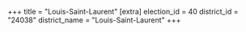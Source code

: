 +++
title = "Louis-Saint-Laurent"
[extra]
election_id = 40
district_id = "24038"
district_name = "Louis-Saint-Laurent"
+++
